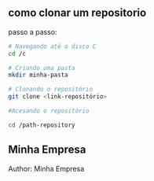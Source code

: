 ## como clonar um repositorio


passo a passo:

```bash
# Navegando até o disco C
cd /c

# Criando uma pasta
mkdir minha-pasta 

# Clonando o repositório
git clone <link-repositório>

#Acesando o repositório

cd /path-repository
```


## Minha Empresa

Author: Minha Empresa
